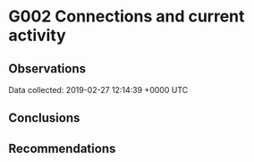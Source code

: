 # G002 Connections and current activity #

## Observations ##
Data collected: 2019-02-27 12:14:39 +0000 UTC  




## Conclusions ##


## Recommendations ##

